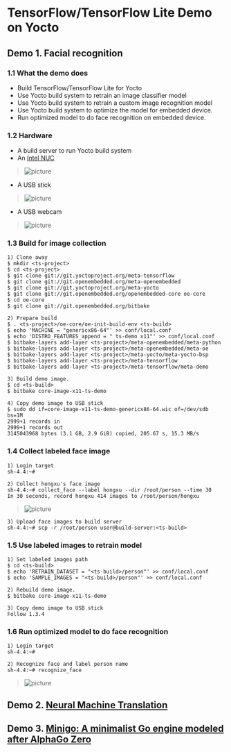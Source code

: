 # TensorFlow/TensorFlow Lite Demo on Yocto

## Demo 1. Facial recognition
### 1.1 What the demo does
* Build TensorFlow/TensorFlow Lite for Yocto
* Use Yocto build system to retrain an image classifier model
* Use Yocto build system to retrain a custom image recognition model
* Use Yocto build system to optimize the model for embedded device.
* Run optimized model to do face recognition on embedded device.

### 1.2 Hardware
* A build server to run Yocto build system
* An [Intel NUC](https://www.intel.com/content/www/us/en/products/boards-kits/nuc.html)

>![picture](https://github.com/Wind-River/meta-tensorflow/blob/master/meta-demo/files/nuc.jpg)

* A USB stick

>![picture](https://github.com/Wind-River/meta-tensorflow/blob/master/meta-demo/files/usb_stick.jpg)

* A USB webcam

>![picture](https://github.com/Wind-River/meta-tensorflow/blob/master/meta-demo/files/usb_webcam.jpg)

### 1.3 Build for image collection

```
1) Clone away
$ mkdir <ts-project>
$ cd <ts-project>
$ git clone git://git.yoctoproject.org/meta-tensorflow
$ git clone git://git.openembedded.org/meta-openembedded
$ git clone git://git.yoctoproject.org/meta-yocto
$ git clone git://git.openembedded.org/openembedded-core oe-core
$ cd oe-core
$ git clone git://git.openembedded.org/bitbake

2) Prepare build
$ . <ts-project>/oe-core/oe-init-build-env <ts-build>
$ echo 'MACHINE = "genericx86-64"' >> conf/local.conf
$ echo 'DISTRO_FEATURES_append = " ts-demo x11"' >> conf/local.conf
$ bitbake-layers add-layer <ts-project>/meta-openembedded/meta-python
$ bitbake-layers add-layer <ts-project>/meta-openembedded/meta-oe
$ bitbake-layers add-layer <ts-project>/meta-yocto/meta-yocto-bsp
$ bitbake-layers add-layer <ts-project>/meta-tensorflow
$ bitbake-layers add-layer <ts-project>/meta-tensorflow/meta-demo

3) Build demo image.
$ cd <ts-build>
$ bitbake core-image-x11-ts-demo

4) Copy demo image to USB stick
$ sudo dd if=core-image-x11-ts-demo-genericx86-64.wic of=/dev/sdb bs=1M
2999+1 records in
2999+1 records out
3145043968 bytes (3.1 GB, 2.9 GiB) copied, 205.67 s, 15.3 MB/s
```

### 1.4 Collect labeled face image
```
1) Login target
sh-4.4:~#

2) Collect hongxu's face image
sh-4.4:~# collect_face --label hongxu --dir /root/person --time 30
In 30 seconds, record hongxu 414 images to /root/person/hongxu
```
>![picture](https://github.com/Wind-River/meta-tensorflow/blob/master/meta-demo/files/label_hongxu.gif)
```
3) Upload face images to build server
sh-4.4:~# scp -r /root/person user@build-server:<ts-build>
```

### 1.5 Use labeled images to retrain model
```
1) Set labeled images path
$ cd <ts-build>
$ echo 'RETRAIN_DATASET = "<ts-build>/person"' >> conf/local.conf
$ echo 'SAMPLE_IMAGES = "<ts-build>/person"' >> conf/local.conf

2) Rebuild demo image.
$ bitbake core-image-x11-ts-demo

3) Copy demo image to USB stick
Follow 1.3.4
```

### 1.6 Run optimized model to do face recognition
```
1) Login target
sh-4.4:~#

2) Recognize face and label person name
sh-4.4:~# recognize_face
```
>![picture](https://github.com/Wind-River/meta-tensorflow/blob/master/meta-demo/files/tensorflow-demo.gif)

## Demo 2. [Neural Machine Translation](https://github.com/Wind-River/meta-tensorflow/blob/master/meta-demo/recipes-demo/nmt/README-nmt.md)

## Demo 3. [Minigo: A minimalist Go engine modeled after AlphaGo Zero](https://github.com/Wind-River/meta-tensorflow/blob/master/meta-demo/recipes-demo/minigo/README.md)
